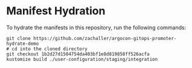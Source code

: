 # Manifest Hydration

To hydrate the manifests in this repository, run the following commands:

```shell
git clone https://github.com/zachaller/argocon-gitops-promoter-hydrate-demo
# cd into the cloned directory
git checkout 1b2d27d1504754da403bf1e8d819858ff526acfa
kustomize build ./user-configuration/staging/integration
```
